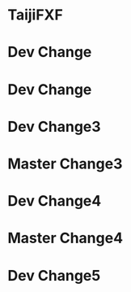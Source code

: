 # TaijiFXF

# Dev Change

# Dev Change


# Dev Change3

# Master Change3


# Dev Change4

# Master Change4

# Dev Change5